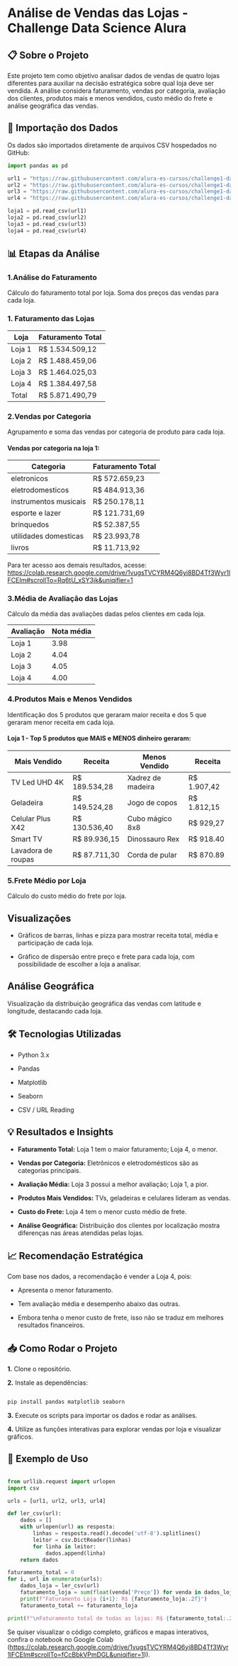 # Análise de Vendas das Lojas - Challenge Data Science Alura

## 📋 Sobre o Projeto

Este projeto tem como objetivo analisar dados de vendas de quatro lojas diferentes para auxiliar na decisão estratégica sobre qual loja deve ser vendida. A análise considera faturamento, vendas por categoria, avaliação dos clientes, produtos mais e menos vendidos, custo médio do frete e análise geográfica das vendas.

## 📂 Importação dos Dados

Os dados são importados diretamente de arquivos CSV hospedados no GitHub:

```python
import pandas as pd

url1 = "https://raw.githubusercontent.com/alura-es-cursos/challenge1-data-science/refs/heads/main/base-de-dados-challenge-1/loja_1.csv"
url2 = "https://raw.githubusercontent.com/alura-es-cursos/challenge1-data-science/refs/heads/main/base-de-dados-challenge-1/loja_2.csv"
url3 = "https://raw.githubusercontent.com/alura-es-cursos/challenge1-data-science/refs/heads/main/base-de-dados-challenge-1/loja_3.csv"
url4 = "https://raw.githubusercontent.com/alura-es-cursos/challenge1-data-science/refs/heads/main/base-de-dados-challenge-1/loja_4.csv"

loja1 = pd.read_csv(url1)
loja2 = pd.read_csv(url2)
loja3 = pd.read_csv(url3)
loja4 = pd.read_csv(url4)

```

## 📊 Etapas da Análise
### 1.Análise do Faturamento
Cálculo do faturamento total por loja.
Soma dos preços das vendas para cada loja.

### 1. Faturamento das Lojas

| Loja   | Faturamento Total |
| ------ | ----------------- |
| Loja 1 | R\$ 1.534.509,12  |
| Loja 2 | R\$ 1.488.459,06  |
| Loja 3 | R\$ 1.464.025,03  |
| Loja 4 | R\$ 1.384.497,58  |
| Total  | R\$ 5.871.490,79  |

### 2.Vendas por Categoria
Agrupamento e soma das vendas por categoria de produto para cada loja.

#### Vendas por categoria na loja 1:

| Categoria             | Faturamento Total |
| ------                | ----------------- |
| eletronicos           | R\$ 572.659,23    |
| eletrodomesticos      | R\$ 484.913,36    |
| instrumentos musicais | R\$ 250.178,11    |
| esporte e lazer       | R\$ 121.731,69    |
| brinquedos            | R\$  52.387,55    |
| utilidades domesticas | R\$  23.993,78    |
| livros                | R\$  11.713,92    |

Para ter acesso aos demais resultados, acesse: https://colab.research.google.com/drive/1vugsTVCYRM4Q6yi8BD4Tf3Wyr1lFCEIm#scrollTo=Rq6tU_xSY3jk&uniqifier=1

### 3.Média de Avaliação das Lojas
Cálculo da média das avaliações dadas pelos clientes em cada loja.

| Avaliação | Nota média |
| --------- | ---------- |
| Loja 1    |   3.98     |
| Loja 2    |   4.04     |
| Loja 3    |   4.05     |
| Loja 4    |   4.00     |

### 4.Produtos Mais e Menos Vendidos
Identificação dos 5 produtos que geraram maior receita e dos 5 que geraram menor receita em cada loja.

#### Loja 1 - Top 5 produtos que MAIS e MENOS dinheiro geraram: 


| Mais Vendido       | Receita        | Menos Vendido     | Receita      |
| ------------------ | -------------- | ----------------- | ------------ |
| TV Led UHD 4K      | R\$ 189.534,28 | Xadrez de madeira | R\$ 1.907,42 |
| Geladeira          | R\$ 149.524,28 | Jogo de copos     | R\$ 1.812,15 |
| Celular Plus X42   | R\$ 130.536,40 | Cubo mágico 8x8   | R\$   929,27 |
| Smart TV           | R\$  89.936,15 | Dinossauro Rex    | R\$   918.40 |
| Lavadora de roupas | R\$  87.711,30 | Corda de pular    | R\$   870.89 |


### 5.Frete Médio por Loja
Cálculo do custo médio do frete por loja.

## Visualizações

- Gráficos de barras, linhas e pizza para mostrar receita total, média e participação de cada loja.

- Gráfico de dispersão entre preço e frete para cada loja, com possibilidade de escolher a loja a analisar.

## Análise Geográfica
Visualização da distribuição geográfica das vendas com latitude e longitude, destacando cada loja.

## 🛠 Tecnologias Utilizadas
- Python 3.x

- Pandas

- Matplotlib

- Seaborn

- CSV / URL Reading

## 💡 Resultados e Insights

- **Faturamento Total:** Loja 1 tem o maior faturamento; Loja 4, o menor.

- **Vendas por Categoria:** Eletrônicos e eletrodomésticos são as categorias principais.

- **Avaliação Média:** Loja 3 possui a melhor avaliação; Loja 1, a pior.

- **Produtos Mais Vendidos:** TVs, geladeiras e celulares lideram as vendas.

- **Custo do Frete:** Loja 4 tem o menor custo médio de frete.

- **Análise Geográfica:** Distribuição dos clientes por localização mostra diferenças nas áreas atendidas pelas lojas.

## 📈 Recomendação Estratégica
Com base nos dados, a recomendação é vender a Loja 4, pois:

- Apresenta o menor faturamento.

- Tem avaliação média e desempenho abaixo das outras.

- Embora tenha o menor custo de frete, isso não se traduz em melhores resultados financeiros.

## 📥 Como Rodar o Projeto
**1.** Clone o repositório.

**2.** Instale as dependências:

```bash

pip install pandas matplotlib seaborn

```

**3.** Execute os scripts para importar os dados e rodar as análises.

**4.** Utilize as funções interativas para explorar vendas por loja e visualizar gráficos.

## 📄 Exemplo de Uso
``` python

from urllib.request import urlopen
import csv

urls = [url1, url2, url3, url4]

def ler_csv(url):
    dados = []
    with urlopen(url) as resposta:
        linhas = resposta.read().decode('utf-8').splitlines()
        leitor = csv.DictReader(linhas)
        for linha in leitor:
            dados.append(linha)
    return dados

faturamento_total = 0
for i, url in enumerate(urls):
    dados_loja = ler_csv(url)
    faturamento_loja = sum(float(venda['Preço']) for venda in dados_loja)
    print(f"Faturamento Loja {i+1}: R$ {faturamento_loja:.2f}")
    faturamento_total += faturamento_loja

print(f"\nFaturamento total de todas as lojas: R$ {faturamento_total:.2f}")
```

Se quiser visualizar o código completo, gráficos e mapas interativos, confira o notebook no Google Colab (https://colab.research.google.com/drive/1vugsTVCYRM4Q6yi8BD4Tf3Wyr1lFCEIm#scrollTo=fCcBbkVPmDGL&uniqifier=1)).


